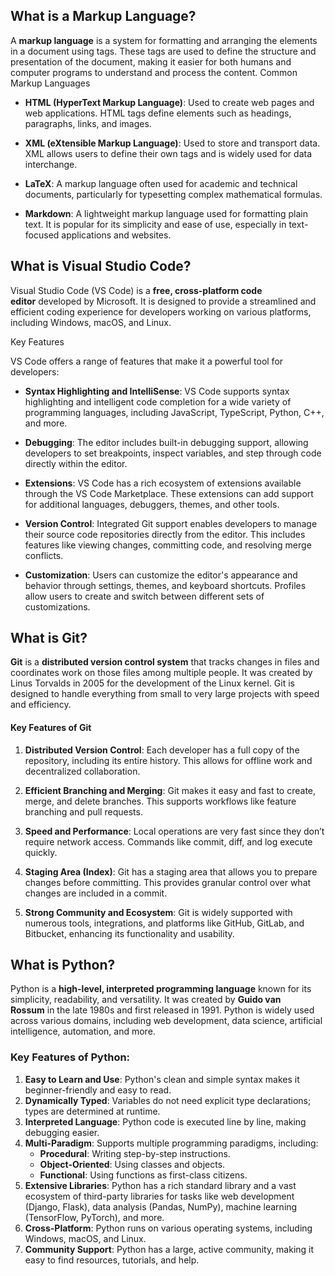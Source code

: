 ## What is a Markup Language?

A **markup language** is a system for formatting and arranging the elements in a document using tags. These tags are used to define the structure and presentation of the document, making it easier for both humans and computer programs to understand and process the content.
Common Markup Languages

- **HTML (HyperText Markup Language)**: Used to create web pages and web applications. HTML tags define elements such as headings, paragraphs, links, and images.
    
- **XML (eXtensible Markup Language)**: Used to store and transport data. XML allows users to define their own tags and is widely used for data interchange.
    
- **LaTeX**: A markup language often used for academic and technical documents, particularly for typesetting complex mathematical formulas.
    
- **Markdown**: A lightweight markup language used for formatting plain text. It is popular for its simplicity and ease of use, especially in text-focused applications and websites.

## What is Visual Studio Code?

Visual Studio Code (VS Code) is a **free, cross-platform code editor** developed by Microsoft. It is designed to provide a streamlined and efficient coding experience for developers working on various platforms, including Windows, macOS, and Linux.

Key Features

VS Code offers a range of features that make it a powerful tool for developers:

- **Syntax Highlighting and IntelliSense**: VS Code supports syntax highlighting and intelligent code completion for a wide variety of programming languages, including JavaScript, TypeScript, Python, C++, and more.
    
- **Debugging**: The editor includes built-in debugging support, allowing developers to set breakpoints, inspect variables, and step through code directly within the editor.
    
- **Extensions**: VS Code has a rich ecosystem of extensions available through the VS Code Marketplace. These extensions can add support for additional languages, debuggers, themes, and other tools.
    
- **Version Control**: Integrated Git support enables developers to manage their source code repositories directly from the editor. This includes features like viewing changes, committing code, and resolving merge conflicts.
    
- **Customization**: Users can customize the editor's appearance and behavior through settings, themes, and keyboard shortcuts. Profiles allow users to create and switch between different sets of customizations.

## What is Git?

**Git** is a **distributed version control system** that tracks changes in files and coordinates work on those files among multiple people. It was created by Linus Torvalds in 2005 for the development of the Linux kernel. Git is designed to handle everything from small to very large projects with speed and efficiency.

#### Key Features of Git

1. **Distributed Version Control**: Each developer has a full copy of the repository, including its entire history. This allows for offline work and decentralized collaboration.
    
2. **Efficient Branching and Merging**: Git makes it easy and fast to create, merge, and delete branches. This supports workflows like feature branching and pull requests.
    
3. **Speed and Performance**: Local operations are very fast since they don’t require network access. Commands like commit, diff, and log execute quickly.
    
4. **Staging Area (Index)**: Git has a staging area that allows you to prepare changes before committing. This provides granular control over what changes are included in a commit.
    
5. **Strong Community and Ecosystem**: Git is widely supported with numerous tools, integrations, and platforms like GitHub, GitLab, and Bitbucket, enhancing its functionality and usability.
    

## What is Python?

Python is a **high-level, interpreted programming language** known for its simplicity, readability, and versatility. It was created by **Guido van Rossum** in the late 1980s and first released in 1991. Python is widely used across various domains, including web development, data science, artificial intelligence, automation, and more.

### Key Features of Python:

1. **Easy to Learn and Use**: Python's clean and simple syntax makes it beginner-friendly and easy to read.
2. **Dynamically Typed**: Variables do not need explicit type declarations; types are determined at runtime.
3. **Interpreted Language**: Python code is executed line by line, making debugging easier.
4. **Multi-Paradigm**: Supports multiple programming paradigms, including:
    - **Procedural**: Writing step-by-step instructions.
    - **Object-Oriented**: Using classes and objects.
    - **Functional**: Using functions as first-class citizens.
5. **Extensive Libraries**: Python has a rich standard library and a vast ecosystem of third-party libraries for tasks like web development (Django, Flask), data analysis (Pandas, NumPy), machine learning (TensorFlow, PyTorch), and more.
6. **Cross-Platform**: Python runs on various operating systems, including Windows, macOS, and Linux.
7. **Community Support**: Python has a large, active community, making it easy to find resources, tutorials, and help.